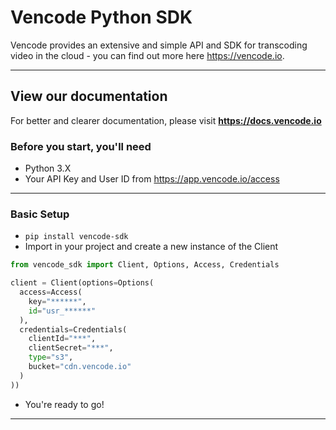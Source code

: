 # Vencode Python SDK

Vencode provides an extensive and simple API and SDK for transcoding video in the cloud - you can find out more here https://vencode.io.

---

## View our documentation
For better and clearer documentation, please visit **https://docs.vencode.io**

### Before you start, you'll need
- Python 3.X
- Your API Key and User ID from https://app.vencode.io/access

---

### Basic Setup
- `pip install vencode-sdk`
- Import in your project and create a new instance of the Client

```py
from vencode_sdk import Client, Options, Access, Credentials

client = Client(options=Options(
  access=Access(
    key="******",
    id="usr_******"
  ),
  credentials=Credentials(
    clientId="***",
    clientSecret="***",
    type="s3",
    bucket="cdn.vencode.io"
  )
))
```
- You're ready to go!

---
